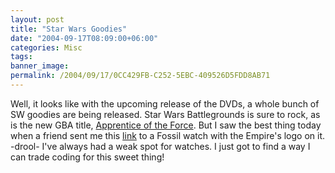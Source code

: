```yaml
---
layout: post
title: "Star Wars Goodies"
date: "2004-09-17T08:09:00+06:00"
categories: Misc 
tags: 
banner_image: 
permalink: /2004/09/17/0CC429FB-C252-5EBC-409526D5FDD8AB71
---
```


Well, it looks like with the upcoming release of the DVDs, a whole bunch of SW goodies are being released. Star Wars Battlegrounds is sure to rock, as is the new GBA title, <a href="http://www.starwarstrilogygba.com/us/">Apprentice of the Force</a>. But I saw the best thing today when a friend sent me this <a href="http://www.fossil.com/shopping/product/detailmain.jsp?itemID=19605&itemType=PRODUCT&iMainCat=965&iSubCat=1076&iProductID=19605">link</a> to a Fossil watch with the Empire's logo on it. -drool- I've always had a weak spot for watches. I just got to find a way I can trade coding for this sweet thing!